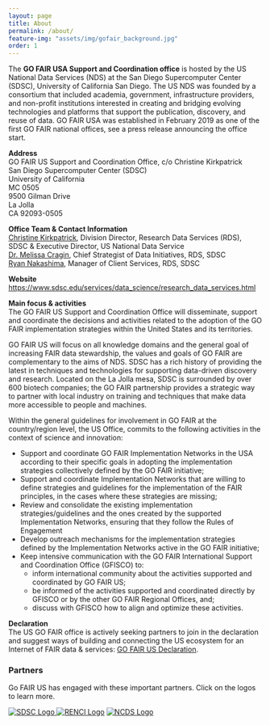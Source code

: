 ```yaml
---
layout: page
title: About
permalink: /about/
feature-img: "assets/img/gofair_background.jpg"
order: 1
---
```


<p>The <strong>GO FAIR USA Support and Coordination office</strong> is hosted by the US National Data Services (NDS) at the San Diego Supercomputer Center (SDSC), University of California San Diego. The US NDS was founded by a consortium that included academia, government, infrastructure providers, and non-profit institutions interested in creating and bridging evolving technologies and platforms that support the publication, discovery, and reuse of data. GO FAIR USA was established in February 2019 as one of the first GO FAIR national offices, see a press release announcing the office start.</p>
<p><strong>Address</strong><br />
GO FAIR US Support and Coordination Office, c/o Christine Kirkpatrick<br />
San Diego Supercomputer Center (SDSC)<br />
University of California<br />
MC 0505<br />
9500 Gilman Drive<br />
La Jolla<br />
CA 92093-0505</p>
<p><strong>Office Team &amp; Contact Information</strong><br />
<a href="mailto:christine@sdsc.edu">Christine Kirkpatrick</a>, Division Director, Research Data Services (RDS), SDSC &amp; Executive Director, US National Data Service<br />
<a href="mailto:mcragin@sdsc.edu">Dr. Melissa Cragin</a>, Chief Strategist of Data Initiatives, RDS, SDSC<br />
<a href="mailto:ranakashima@sdsc.edu">Ryan Nakashima</a>, Manager of Client Services, RDS, SDSC</p>
<p><strong>Website</strong><br />
<a href="https://www.sdsc.edu/services/data_science/research_data_services.html" target="_blank" rel="noopener noreferrer">https://www.sdsc.edu/services/data_science/research_data_services.html</a></p>
<p><strong>Main focus &amp; activities</strong><br />
The GO FAIR US Support and Coordination Office will disseminate, support and coordinate the decisions and activities related to the adoption of the GO FAIR implementation strategies within the United States and its territories.</p>
<p>GO FAIR US will focus on all knowledge domains and the general goal of increasing FAIR data stewardship, the values and goals of GO FAIR are complementary to the aims of NDS. SDSC has a rich history of providing the latest in techniques and technologies for supporting data-driven discovery and research. Located on the La Jolla mesa, SDSC is surrounded by over 600 biotech companies; the GO FAIR partnership provides a strategic way to partner with local industry on training and techniques that make data more accessible to people and machines.</p>
<p>Within the general guidelines for involvement in GO FAIR at the country/region level, the US Office, commits to the following activities in the context of science and innovation:</p>
<ul>
<li>Support and coordinate GO FAIR Implementation Networks in the USA according to their specific goals in adopting the implementation strategies collectively defined by the GO FAIR initiative;</li>
<li>Support and coordinate Implementation Networks that are willing to define strategies and guidelines for the implementation of the FAIR principles, in the cases where these strategies are missing;</li>
<li>Review and consolidate the existing implementation strategies/guidelines and the ones created by the supported Implementation Networks, ensuring that they follow the Rules of Engagement</li>
<li>Develop outreach mechanisms for the implementation strategies defined by the Implementation Networks active in the GO FAIR initiative;</li>
<li>Keep intensive communication with the GO FAIR International Support and Coordination Office (GFISCO) to:
<ul>
<li>inform international community about the activities supported and coordinated by GO FAIR US;</li>
<li>be informed of the activities supported and coordinated directly by GFISCO or by the other GO FAIR Regional Offices, and;</li>
<li>discuss with GFISCO how to align and optimize these activities.</li>
</ul>
</li>
</ul>
<p><strong>Declaration</strong><br />
The US GO FAIR office is actively seeking partners to join in the declaration and suggest ways of building and connecting the US ecosystem for an Internet of FAIR data &amp; services: <a href="https://drive.google.com/file/d/1DuKGqH6jpqTQ87iaqTjb0Vb50R1USQz3/view" target="_blank" rel="noopener noreferrer">GO FAIR US Declaration</a>.</p>

<h3>Partners</h3>

<p>Go FAIR US has engaged with these important partners. Click on the logos to learn more.</p>

<p><a href="https://www.sdsc.edu/" title="SDSC Website and Logo"><img src="../assets/img/partners/sdsc-partner-logo.jpg" alt="SDSC Logo"> <a href="https://renci.org/" title="RENCI Website and Logo"><img src="../assets/img/partners/renci-partner-logo.jpg" alt="RENCI Logo"></a> <a href="https://datascienceconsortium.org/" title="NCDS Website and Logo"><img src="../assets/img/partners/ncds-partner-logo.jpg" alt="NCDS Logo"></a>


